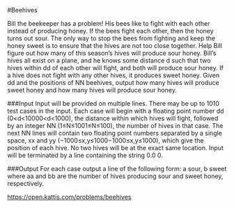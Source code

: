 #Beehives

Bill the beekeeper has a problem! His bees like to fight with each other instead of producing honey. If the bees fight each other, then the honey turns out sour. The only way to stop the bees from fighting and keep the honey sweet is to ensure that the hives are not too close together. Help Bill figure out how many of this season’s hives will produce sour honey.
Bill’s hives all exist on a plane, and he knows some distance d such that two hives within dd of each other will fight, and both will produce sour honey. If a hive does not fight with any other hives, it produces sweet honey. Given dd and the positions of NN beehives, output how many hives will produce sweet honey and how many hives will produce sour honey.

###Input
Input will be provided on multiple lines. There may be up to 1010 test cases in the input. Each case will begin with a floating point number dd (0<d<10000<d<1000), the distance within which hives will fight, followed by an integer NN (1≤N≤1001≤N≤100), the number of hives in that case. The next NN lines will contain two floating point numbers separated by a single space, xx and yy (−1000≤x,y≤1000−1000≤x,y≤1000), which give the position of each hive. No two hives will be at the exact same location. Input will be terminated by a line containing the string 0.0 0.

###Output
For each case output a line of the following form: a sour, b sweet where aa and bb are the number of hives producing sour and sweet honey, respectively.

https://open.kattis.com/problems/beehives